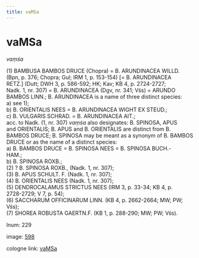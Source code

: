 ```yaml
---
title: vaMSa
---
```


# vaMSa

<i>vaṃśa</i>  <div n="P" />(1) <bot>BAMBUSA BAMBOS DRUCE</bot> (Chopra) = <bot>B. ARUNDINACEA WILLD.</bot> <div n="lb" />(Bpn, p. 376; Chopra; Gul; IRM 1, p. 153-154) [= <bot>B. ARUNDINACEA <div n="lb" />RETZ.</bot>] (Dutt; DWH 3, p. 586-592; HK; Kav; KB 4, p. 2724-2727; <div n="lb" />Nadk. 1, nr. 307) = <bot>B. ARUNDINACEA</bot> (Dgv, nr. 341; Vśs) = <bot>ARUNDO <div n="lb" />BAMBOS LINN.</bot>; <bot>B. ARUNDINACEA</bot> is a name of three distinct species: <div n="lb" />a) see 1); <div n="lb" />b) <bot>B. ORIENTALIS NEES</bot> = <bot>B. ARUNDINACEA WIGHT EX STEUD.</bot>; <div n="lb" />c) <bot>B. VULGARIS SCHRAD.</bot> = <bot>B. ARUNDINACEA AIT.</bot>; <div n="lb" />acc. to Nadk. (1, nr. 307) <i>vaṃśa</i> also designates: <bot>B. SPINOSA</bot>, <bot>APUS</bot> <div n="lb" />and <bot>ORIENTALIS</bot>; <bot>B. APUS</bot> and <bot>B. ORIENTALIS</bot> are distinct from <bot>B. <div n="lb" />BAMBOS DRUCE</bot>; <bot>B. SPINOSA</bot> may be meant as a synonym of <bot>B. BAMBOS <div n="lb" />DRUCE</bot> or as the name of a distinct species: <div n="lb" />a) <bot>B. BAMBOS DRUCE</bot> = <bot>B. SPINOSA NEES</bot> = <bot>B. SPINOSA BUCH.- <div n="lb" />HAM.</bot>; <div n="lb" />b) <bot>B. SPINOSA ROXB.</bot>; <div n="P" />(2) ? <bot>B. SPINOSA ROXB.</bot>, (Nadk. 1, nr. 307); <div n="P" />(3) <bot>B. APUS SCHULT. F.</bot> (Nadk. 1, nr. 307); <div n="P" />(4) <bot>B. ORIENTALIS NEES</bot> (Nadk. 1, nr. 307); <div n="P" />(5) <bot>DENDROCALAMUS STRICTUS NEES</bot> (IRM 3, p. 33-34; KB 4, p. <div n="lb" />2728-2729; V 7, p. 54); <div n="P" />(6) <bot>SACCHARUM OFFICINARUM LINN.</bot> (KB 4, p. 2662-2664; MW; PW; <div n="lb" />Vśs); <div n="P" />(7) <bot>SHOREA ROBUSTA GAERTN.</bot><bot>F.</bot> (KB 1, p. 288-290; MW; PW; Vśs).

lnum: 229

image: [598](https://www.sanskrit-lexicon.uni-koeln.de/scans/csl-apidev/servepdf.php?dict=snp&page=598)

cologne link: [vaMSa](https://sanskrit-lexicon.uni-koeln.de/scans/csl-apidev/getword.php?dict=snp&key=vaMSa)

